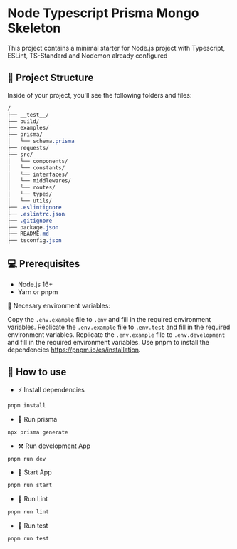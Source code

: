# Node Typescript Prisma Mongo Skeleton

This project contains a minimal starter for Node.js project with Typescript, ESLint, TS-Standard and Nodemon already configured

## 🚀 Project Structure

Inside of your project, you'll see the following folders and files:

```css
/
├── __test__/
├── build/
├── examples/
├── prisma/
│   └── schema.prisma
├── requests/
├── src/
│   └── components/
│   └── constants/
│   └── interfaces/
│   └── middlewares/
│   └── routes/
│   └── types/
│   └── utils/
├── .eslintignore
├── .eslintrc.json
├── .gitignore
├── package.json
├── README.md
├── tsconfig.json
```

## 💻 Prerequisites

- Node.js 16+
- Yarn or pnpm

👾 Necesary environment variables:

Copy the `.env.example` file to `.env` and fill in the required environment variables.
Replicate the `.env.example` file to `.env.test` and fill in the required environment variables.
Replicate the `.env.example` file to `.env.development` and fill in the required environment variables.
Use pnpm to install the dependencies https://pnpm.io/es/installation.

## 📖 How to use

- ⚡ Install dependencies

```bash
pnpm install
```

- 📂 Run prisma

```bash
npx prisma generate
```

- ⚒️ Run development App

```bash
pnpm run dev
```

- 🚀 Start App

```bash
pnpm run start
```

- 🔦 Run Lint

```bash
pnpm run lint
```

- 👾 Run test

```bash
pnpm run test
```
